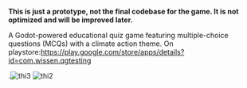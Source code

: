 **This is just a prototype, not the final codebase for the game. It is not optimized and will be improved later.**

A Godot-powered educational quiz game featuring multiple-choice questions (MCQs) with a climate action theme. 
On playstore:https://play.google.com/store/apps/details?id=com.wissen.qgtesting

.![thi3](https://github.com/user-attachments/assets/092900fd-0900-4d46-b601-9a83774e7b4e)
![thi2](https://github.com/user-attachments/assets/3258319e-0433-4998-a2ce-9d72092046ca)
